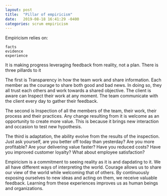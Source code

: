 ```yaml
---
layout: post
title:  "Pillar of empiricism"
date:   2019-08-18 16:41:29 -0400
categories: scrum empiricism
---
```


Empiricism relies on:

    facts
    evidence
    experience

It is making progress leveraging feedback from reality, not a plan. There is three pillards to it

The first is Transparency in how the team work and share information. Each member as the courage to share both good and bad news. In doing so, they all trust each others and work towards a shared objective. The client is aware can Inspect their work at any moment. The team communicate with the client every day to gather their feedback.

The second is Inspection of all the members of the team, their work, their process and their practices. Any change resulting from it is welcome as an opportunity to create more value. This is because it brings new interaction and occasion to test new hypothesis.

The third is adaptation, the ability evolve from the results of the inspection. Just ask yourself, are you better off today than yesterday? Are you more profitable? Are your delivering value faster? Have you reduced costs? Have you improved customer loyalty? What about employee satisfaction?

Empiricism is a commitment to seeing reality as it is and dapdating to it. We all have different ways of interpreting the world. Courage allows us to share our view of the world while welcoming that of others. By continuously exposing ourselves to new ideas and acting on them, we receive valuable feedback. Learning from these experiences improves us as human beings and organizations.